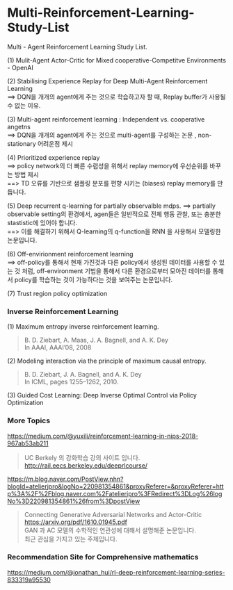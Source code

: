 # Multi-Reinforcement-Learning-Study-List
Multi - Agent Reinforcement Learning Study List.


(1) Mulit-Agent Actor-Critic for Mixed cooperative-Competitve Environments - OpenAI

(2) Stabilising Experience Replay for Deep Multi-Agent Reinforcement Learning  
==> DQN을 개개의 agent에게 주는 것으로 학습하고자 할 때, Replay buffer가 사용될 수 없는 이유.  

(3) Multi-agent reinforcement learning : Independent vs. cooperative angetns   
==> DQN을 개개의 agent에게 주는 것으로 multi-agent를 구성하는 논문 , non-stationary 어려운점 제시  

(4) Prioritized experience replay   
==> policy network의 더 빠른 수렴성을 위해서 replay memory에 우선순위를 바꾸는 방법 제시  
==> TD 오류를 기반으로 샘플링 분포를 편향 시키는 (biases) replay memory를 만듭니다.  

(5) Deep recurrent q-learning for partially observalble mdps.
==> partially observable setting의 환경에서, agen들은 일반적으로 전체 행동 관찰, 또는 충분한 stastistic에 있어야 합니다.    
==> 이를 해결하기 위해서 Q-learning의 q-function을 RNN 을 사용해서 모델링한 논문입니다.  

(6) Off-envirionment reinforcement learning   
==> off-policy를 통해서 현재 가진것과 다른 policy에서 생성된 데이터를 사용할 수 있는 것 처럼, off-environment 기법을 통해서 다른 환경으로부터 모아진 데이터를 통해서 policy를 학습하는 것이 가능하다는 것을 보여주는 논문입니다.  

(7) Trust region policy optimization

### Inverse Reinforcement Learning

(1) Maximum entropy inverse reinforcement learning.   
> B. D. Ziebart, A. Maas, J. A. Bagnell, and A. K. Dey  
> In AAAI, AAAI’08, 2008

(2) Modeling interaction via the principle of maximum causal entropy.   
> B. D. Ziebart, J. A. Bagnell, and A. K. Dey    
> In ICML, pages 1255–1262, 2010.  

(3) Guided Cost Learning: Deep Inverse Optimal Control via Policy Optimization

### More Topics
https://medium.com/@yuxili/reinforcement-learning-in-nips-2018-967ab53ab211
  
> UC Berkely 의 강화학습 강의 사이트 입니다.  
http://rail.eecs.berkeley.edu/deeprlcourse/

https://m.blog.naver.com/PostView.nhn?blogId=atelierjpro&logNo=220981354861&proxyReferer=&proxyReferer=http%3A%2F%2Fblog.naver.com%2Fatelierjpro%3FRedirect%3DLog%26logNo%3D220981354861%26from%3DpostView

> Connecting Generative Adversarial Networks and Actor-Critic 
https://arxiv.org/pdf/1610.01945.pdf  
GAN 과 AC 모델의 수학적인 연관성에 대해서 설명해준 논문입니다.  
최근 관심을 가지고 있는 주제입니다.  


### Recommendation Site for Comprehensive mathematics
https://medium.com/@jonathan_hui/rl-deep-reinforcement-learning-series-833319a95530
